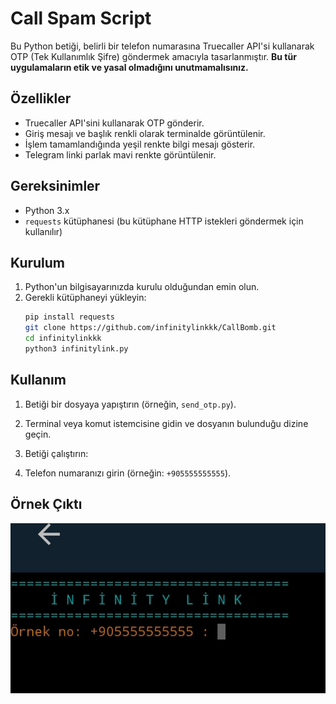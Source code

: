 # Call Spam Script

Bu Python betiği, belirli bir telefon numarasına Truecaller API'si kullanarak OTP (Tek Kullanımlık Şifre) göndermek amacıyla tasarlanmıştır. **Bu tür uygulamaların etik ve yasal olmadığını unutmamalısınız.** 

## Özellikler

- Truecaller API'sini kullanarak OTP gönderir.
- Giriş mesajı ve başlık renkli olarak terminalde görüntülenir.
- İşlem tamamlandığında yeşil renkte bilgi mesajı gösterir.
- Telegram linki parlak mavi renkte görüntülenir.

## Gereksinimler

- Python 3.x
- `requests` kütüphanesi (bu kütüphane HTTP istekleri göndermek için kullanılır)

## Kurulum

1. Python'un bilgisayarınızda kurulu olduğundan emin olun.
2. Gerekli kütüphaneyi yükleyin:
    ```bash
    pip install requests
    git clone https://github.com/infinitylinkkk/CallBomb.git
    cd infinitylinkkk
    python3 infinitylink.py
    ```

## Kullanım

1. Betiği bir dosyaya yapıştırın (örneğin, `send_otp.py`).
2. Terminal veya komut istemcisine gidin ve dosyanın bulunduğu dizine geçin.
3. Betiği çalıştırın:

4. Telefon numaranızı girin (örneğin: `+905555555555`).

## Örnek Çıktı
![Örnek Görüntü](https://github.com/infinitylinkkk/CallBomb/blob/1ecfd514ec9158d853fb12e8a20face6b7b9d6b9/IMG_20240807_151444.jpg)
